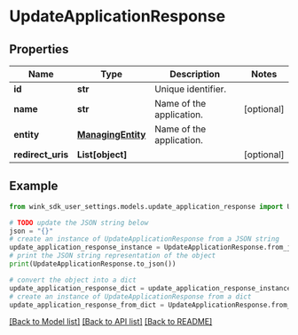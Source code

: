 # UpdateApplicationResponse


## Properties

Name | Type | Description | Notes
------------ | ------------- | ------------- | -------------
**id** | **str** | Unique identifier. | 
**name** | **str** | Name of the application. | [optional] 
**entity** | [**ManagingEntity**](ManagingEntity.md) | Name of the application. | 
**redirect_uris** | **List[object]** |  | [optional] 

## Example

```python
from wink_sdk_user_settings.models.update_application_response import UpdateApplicationResponse

# TODO update the JSON string below
json = "{}"
# create an instance of UpdateApplicationResponse from a JSON string
update_application_response_instance = UpdateApplicationResponse.from_json(json)
# print the JSON string representation of the object
print(UpdateApplicationResponse.to_json())

# convert the object into a dict
update_application_response_dict = update_application_response_instance.to_dict()
# create an instance of UpdateApplicationResponse from a dict
update_application_response_from_dict = UpdateApplicationResponse.from_dict(update_application_response_dict)
```
[[Back to Model list]](../README.md#documentation-for-models) [[Back to API list]](../README.md#documentation-for-api-endpoints) [[Back to README]](../README.md)



